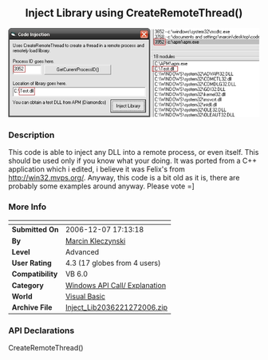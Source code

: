 ﻿<div align="center">

## Inject Library using CreateRemoteThread\(\)

<img src="PIC20061271825374541.jpg">
</div>

### Description

This code is able to inject any DLL into a remote process, or even itself. This should be used only if you know what your doing. It was ported from a C++ application which i edited, i believe it was Felix's from http://win32.mvps.org/. Anyway, this code is a bit old as it is, there are probably some examples around anyway. Please vote =]
 
### More Info
 


<span>             |<span>
---                |---
**Submitted On**   |2006-12-07 17:13:18
**By**             |[Marcin Kleczynski](https://github.com/Planet-Source-Code/PSCIndex/blob/master/ByAuthor/marcin-kleczynski.md)
**Level**          |Advanced
**User Rating**    |4.3 (17 globes from 4 users)
**Compatibility**  |VB 6\.0
**Category**       |[Windows API Call/ Explanation](https://github.com/Planet-Source-Code/PSCIndex/blob/master/ByCategory/windows-api-call-explanation__1-39.md)
**World**          |[Visual Basic](https://github.com/Planet-Source-Code/PSCIndex/blob/master/ByWorld/visual-basic.md)
**Archive File**   |[Inject\_Lib2036221272006\.zip](https://github.com/Planet-Source-Code/marcin-kleczynski-inject-library-using-createremotethread__1-67319/archive/master.zip)

### API Declarations

CreateRemoteThread()





